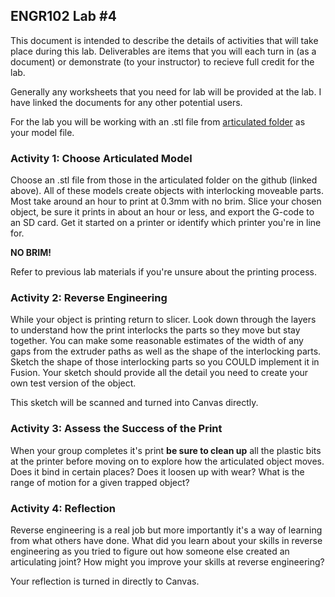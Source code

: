 ## ENGR102 Lab #4

This document is intended to describe the details of activities that will take place during this lab. Deliverables are items that you will each turn in (as a document) or demonstrate (to your instructor) to recieve full credit for the lab.

Generally any worksheets that you need for lab will be provided at the lab. I have linked the documents for any other potential users.

For the lab you will be working with an .stl file from [articulated folder](https://github.com/smithrockmaker/ENGR102/blob/main/3DPrinters/stlFiles/articulated/) as your model file.

### Activity 1: Choose Articulated Model

Choose an .stl file from those in the articulated folder on the github (linked above). All of these models create objects with interlocking moveable parts. Most take around an hour to print at 0.3mm with no brim. Slice your chosen object, be sure it prints in about an hour or less, and export the G-code to an SD card. Get it started on a printer or identify which printer you're in line for.

**NO BRIM!**

Refer to previous lab materials if you're unsure about the printing process.

### Activity 2: Reverse Engineering

While your object is printing return to slicer. Look down through the layers to understand how the print interlocks the parts so they move but stay together. You can make some reasonable estimates of the width of any gaps from the extruder paths as well as the shape of the interlocking parts. Sketch the shape of those interlocking parts so you COULD implement it in Fusion. Your sketch should provide all the detail you need to create your own test version of the object.

This sketch will be scanned and turned into Canvas directly.

### Activity 3: Assess the Success of the Print

When your group completes it's print **be sure to clean up** all the plastic bits at the printer before moving on to explore how the articulated object moves. Does it bind in certain places? Does it loosen up with wear? What is the range of motion for a given trapped object?

### Activity 4: Reflection

Reverse engineering is a real job but more importantly it's a way of learning from what others have done. What did you learn about your skills in reverse engineering as you tried to figure out how someone else created an articulating joint? How might you improve your skills at reverse engineering?

Your reflection is turned in directly to Canvas.


